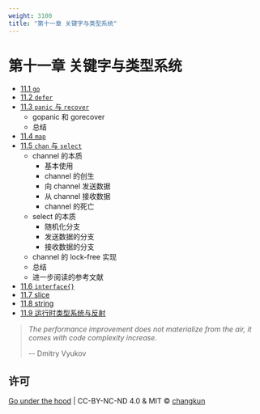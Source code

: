 ```yaml
---
weight: 3100
title: "第十一章 关键字与类型系统"
---
```


# 第十一章 关键字与类型系统

- [11.1 `go`](./go.md)
- [11.2 `defer`](./defer.md)
- [11.3 `panic` 与 `recover`](./panic.md)
    + gopanic 和 gorecover
    + 总结
- [11.4 `map`](./map.md)
- [11.5 `chan` 与 `select`](./chan.md)
    + channel 的本质
      + 基本使用
      + channel 的创生
      + 向 channel 发送数据
      + 从 channel 接收数据
      + channel 的死亡
    + select 的本质
      + 随机化分支
      + 发送数据的分支
      + 接收数据的分支
    + channel 的 lock-free 实现
    + 总结
    + 进一步阅读的参考文献
- [11.6 `interface{}`](./interface.md)
- [11.7 slice](./slice.md)
- [11.8 string](./string.md)
- [11.9 运行时类型系统与反射](./type.md)

> _The performance improvement does not materialize from the air, it 
comes with code complexity increase._
>
> -- Dmitry Vyukov

## 许可

[Go under the hood](https://github.com/changkun/go-under-the-hood) | CC-BY-NC-ND 4.0 & MIT &copy; [changkun](https://changkun.de)